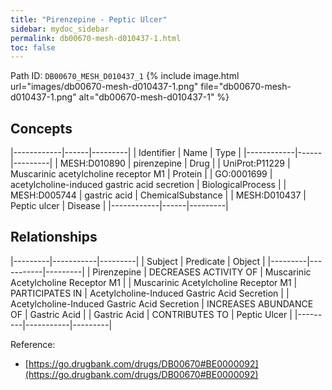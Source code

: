 ```yaml
---
title: "Pirenzepine - Peptic Ulcer"
sidebar: mydoc_sidebar
permalink: db00670-mesh-d010437-1.html
toc: false 
---
```



Path ID: `DB00670_MESH_D010437_1`
{% include image.html url="images/db00670-mesh-d010437-1.png" file="db00670-mesh-d010437-1.png" alt="db00670-mesh-d010437-1" %}

## Concepts

|------------|------|---------|
| Identifier | Name | Type    |
|------------|------|---------|
| MESH:D010890 | pirenzepine | Drug |
| UniProt:P11229 | Muscarinic acetylcholine receptor M1 | Protein |
| GO:0001699 | acetylcholine-induced gastric acid secretion | BiologicalProcess |
| MESH:D005744 | gastric acid | ChemicalSubstance |
| MESH:D010437 | Peptic ulcer | Disease |
|------------|------|---------|

## Relationships

|---------|-----------|---------|
| Subject | Predicate | Object  |
|---------|-----------|---------|
| Pirenzepine | DECREASES ACTIVITY OF | Muscarinic Acetylcholine Receptor M1 |
| Muscarinic Acetylcholine Receptor M1 | PARTICIPATES IN | Acetylcholine-Induced Gastric Acid Secretion |
| Acetylcholine-Induced Gastric Acid Secretion | INCREASES ABUNDANCE OF | Gastric Acid |
| Gastric Acid | CONTRIBUTES TO | Peptic Ulcer |
|---------|-----------|---------|

Reference: 
  - [https://go.drugbank.com/drugs/DB00670#BE0000092](https://go.drugbank.com/drugs/DB00670#BE0000092)
